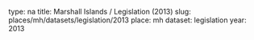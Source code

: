 type: na
title: Marshall Islands / Legislation (2013)
slug: places/mh/datasets/legislation/2013
place: mh
dataset: legislation
year: 2013
